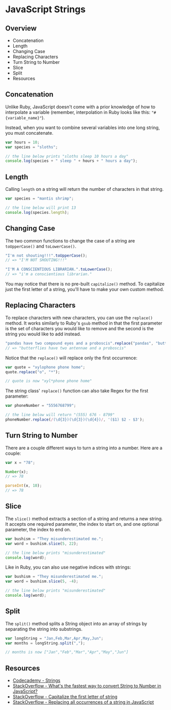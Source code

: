 # JavaScript Strings

## Overview

* Concatenation
* Length
* Changing Case
* Replacing Characters
* Turn String to Number
* Slice
* Split
* Resources

## Concatenation

Unlike Ruby, JavaScript doesn't come with a prior knowledge of how to interpolate a variable (remember, interpolation in Ruby looks like this: `"#{variable_name}"`). 

Instead, when you want to combine several variables into one long string, you must concatenate.

```javascript
var hours = 10;
var species = "sloths";

// the line below prints "sloths sleep 10 hours a day"
console.log(species + " sleep " + hours + " hours a day");
```

## Length

Calling `length` on a string will return the number of characters in that string.

```javascript
var species = "mantis shrimp";

// the line below will print 13
console.log(species.length);
```

## Changing Case

The two common functions to change the case of a string are `toUpperCase()`  and `toLowerCase()`.

```javascript
"I'm not shouting!!!".toUpperCase();
// => "I'M NOT SHOUTING!!!"

"I'M A CONSCIENTIOUS LIBRARIAN.".toLowerCase();
// => "i'm a conscientious librarian."
```
You may notice that there is no pre-built `capitalize()` method. To capitalize just the first letter of a string, you'll have to make your own custom method.

## Replacing Characters

To replace characters with new characters, you can use the `replace()` method. It works similarly to Ruby's `gsub` method in that the first parameter is the set of characters you would like to remove and the second is the string you would like to add instead.

```javascript
"pandas have two compound eyes and a proboscis".replace("pandas", "butterflies");
// => "butterflies have two antennae and a proboscis"
```

Notice that the `replace()` will replace only the first occurrence:

```javascript
var quote = "xylophone phone home";
quote.replace("o", "*");

// quote is now "xyl*phone phone home"
```

The string class' `replace()` function can also take Regex for the first parameter:

```javascript
var phoneNumber = "5556768799";

// the line below will return "(555) 676 - 8799"
phoneNumber.replace(/(\d{3})(\d{3})(\d{4})/, '($1) $2 - $3');
```

## Turn String to Number

There are a couple different ways to turn a string into a number. Here are a couple:

```javascript
var x = "78";

Number(x);
// => 78

parseInt(x, 10);
// => 78
```

## Slice

The `slice()` method extracts a section of a string and returns a new string. It accepts one required parameter, the index to start on, and one optional parameter, the index to end on.

```javascript
var bushism = "They misunderestimated me.";
var word = bushism.slice(5, 22);

// the line below prints "misunderestimated"
console.log(word); 
```

Like in Ruby, you can also use negative indices with strings:

```javascript
var bushism = "They misunderestimated me.";
var word = bushism.slice(5, -4);

// the line below prints "misunderestimated"
console.log(word); 
```

## Split

The `split()` method splits a String object into an array of strings by separating the string into substrings.

```javascript
var longString = "Jan,Feb,Mar,Apr,May,Jun";
var months = longString.split(",");

// months is now ["Jan","Feb","Mar","Apr","May","Jun"]
```

## Resources

* [Codecademy -  Strings](http://www.codecademy.com/glossary/javascript/strings)
* [StackOverflow - What's the fastest way to convert String to Number in JavaScript?](http://stackoverflow.com/a/12862627/2890716)
* [StackOverflow - Capitalize the first letter of string](http://stackoverflow.com/a/1026087/2890716)
* [StackOverflow - Replacing all occurrences of a string in JavaScript](http://stackoverflow.com/a/1144788/2890716)

